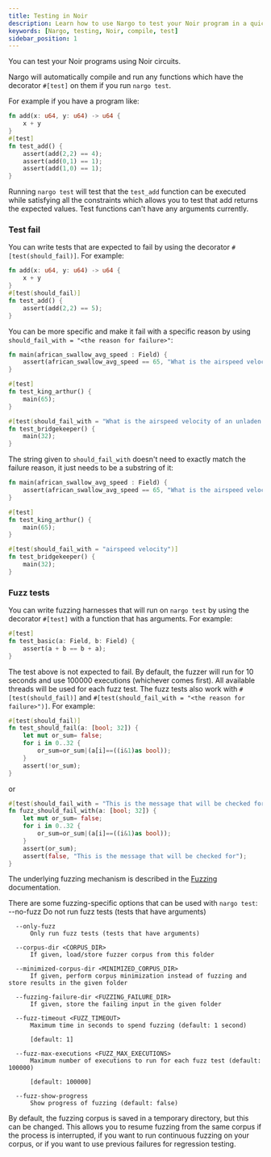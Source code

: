 ```yaml
---
title: Testing in Noir
description: Learn how to use Nargo to test your Noir program in a quick and easy way
keywords: [Nargo, testing, Noir, compile, test]
sidebar_position: 1
---
```


You can test your Noir programs using Noir circuits.

Nargo will automatically compile and run any functions which have the decorator `#[test]` on them if
you run `nargo test`.

For example if you have a program like:

```rust
fn add(x: u64, y: u64) -> u64 {
    x + y
}
#[test]
fn test_add() {
    assert(add(2,2) == 4);
    assert(add(0,1) == 1);
    assert(add(1,0) == 1);
}
```

Running `nargo test` will test that the `test_add` function can be executed while satisfying all
the constraints which allows you to test that add returns the expected values. Test functions can't
have any arguments currently.

### Test fail

You can write tests that are expected to fail by using the decorator `#[test(should_fail)]`. For example:

```rust
fn add(x: u64, y: u64) -> u64 {
    x + y
}
#[test(should_fail)]
fn test_add() {
    assert(add(2,2) == 5);
}
```

You can be more specific and make it fail with a specific reason by using `should_fail_with = "<the reason for failure>"`:

```rust
fn main(african_swallow_avg_speed : Field) {
    assert(african_swallow_avg_speed == 65, "What is the airspeed velocity of an unladen swallow");
}

#[test]
fn test_king_arthur() {
    main(65);
}

#[test(should_fail_with = "What is the airspeed velocity of an unladen swallow")]
fn test_bridgekeeper() {
    main(32);
}
```

The string given to `should_fail_with` doesn't need to exactly match the failure reason, it just needs to be a substring of it:

```rust
fn main(african_swallow_avg_speed : Field) {
    assert(african_swallow_avg_speed == 65, "What is the airspeed velocity of an unladen swallow");
}

#[test]
fn test_king_arthur() {
    main(65);
}

#[test(should_fail_with = "airspeed velocity")]
fn test_bridgekeeper() {
    main(32);
}
```

### Fuzz tests

You can write fuzzing harnesses that will run on `nargo test` by using the decorator `#[test]` with a function that has arguments. For example:

```rust
#[test]
fn test_basic(a: Field, b: Field) {
    assert(a + b == b + a);
}
```
The test above is not expected to fail. By default, the fuzzer will run for 10 seconds and use 100000 executions (whichever comes first). All available threads will be used for each fuzz test.
The fuzz tests also work with `#[test(should_fail)]` and `#[test(should_fail_with = "<the reason for failure>")]`. For example:

```rust
#[test(should_fail)]
fn test_should_fail(a: [bool; 32]) {
    let mut or_sum= false;
    for i in 0..32 {
        or_sum=or_sum|(a[i]==((i&1)as bool));
    }
    assert(!or_sum);
}
```
or

```rust
#[test(should_fail_with = "This is the message that will be checked for")]
fn fuzz_should_fail_with(a: [bool; 32]) {
    let mut or_sum= false;
    for i in 0..32 {
        or_sum=or_sum|(a[i]==((i&1)as bool));
    }
    assert(or_sum);
    assert(false, "This is the message that will be checked for");
}
```

The underlying fuzzing mechanism is described in the [Fuzzing](../tooling/fuzzing) documentation.

There are some fuzzing-specific options that can be used with `nargo test`:
       --no-fuzz
          Do not run fuzz tests (tests that have arguments)

      --only-fuzz
          Only run fuzz tests (tests that have arguments)

      --corpus-dir <CORPUS_DIR>
          If given, load/store fuzzer corpus from this folder

      --minimized-corpus-dir <MINIMIZED_CORPUS_DIR>
          If given, perform corpus minimization instead of fuzzing and store results in the given folder

      --fuzzing-failure-dir <FUZZING_FAILURE_DIR>
          If given, store the failing input in the given folder

      --fuzz-timeout <FUZZ_TIMEOUT>
          Maximum time in seconds to spend fuzzing (default: 1 second)

          [default: 1]

      --fuzz-max-executions <FUZZ_MAX_EXECUTIONS>
          Maximum number of executions to run for each fuzz test (default: 100000)

          [default: 100000]

      --fuzz-show-progress
          Show progress of fuzzing (default: false)


By default, the fuzzing corpus is saved in a temporary directory, but this can be changed. This allows you to resume fuzzing from the same corpus if the process is interrupted, if you want to run continuous fuzzing on your corpus, or if you want to use previous failures for regression testing.

